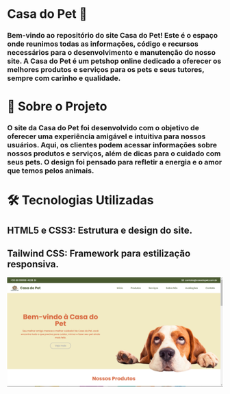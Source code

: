 # Casa do Pet 🐾
### Bem-vindo ao repositório do site Casa do Pet! Este é o espaço onde reunimos todas as informações, código e recursos necessários para o desenvolvimento e manutenção do nosso site. A Casa do Pet é um petshop online dedicado a oferecer os melhores produtos e serviços para os pets e seus tutores, sempre com carinho e qualidade.

# 🌟 Sobre o Projeto
### O site da Casa do Pet foi desenvolvido com o objetivo de oferecer uma experiência amigável e intuitiva para nossos usuários. Aqui, os clientes podem acessar informações sobre nossos produtos e serviços, além de dicas para o cuidado com seus pets. O design foi pensado para refletir a energia e o amor que temos pelos animais.

# 🛠️ Tecnologias Utilizadas
## HTML5 e CSS3: Estrutura e design do site.
## Tailwind CSS: Framework para estilização responsiva.

![Banner Casa do Pet](./src/images/Banner.png)